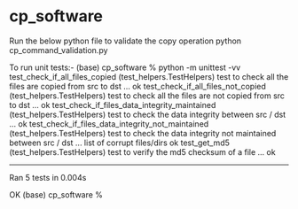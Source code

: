 # cp_software

Run the below python file to validate the copy operation
python cp_command_validation.py


To run unit tests:- 
(base) cp_software % python -m unittest -vv
test_check_if_all_files_copied (test_helpers.TestHelpers)
test to check all the files are copied from src to dst ... ok
test_check_if_all_files_not_copied (test_helpers.TestHelpers)
test to check all the files are not copied from src to dst ... ok
test_check_if_files_data_integrity_maintained (test_helpers.TestHelpers)
test to check the data integrity between src / dst ... ok
test_check_if_files_data_integrity_not_maintained (test_helpers.TestHelpers)
test to check the data integrity not maintained between src / dst ... list of corrupt files/dirs
ok
test_get_md5 (test_helpers.TestHelpers)
test to verify the md5 checksum of a file ... ok

----------------------------------------------------------------------
Ran 5 tests in 0.004s

OK
(base) cp_software % 
